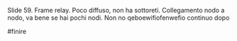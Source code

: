 Slide 59. Frame relay. Poco diffuso, non ha sottoreti. Collegamento nodo a nodo, va bene se hai pochi nodi. Non no qeboewifiofenwefio continuo dopo

#finire